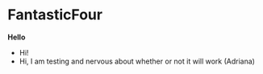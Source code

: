 # FantasticFour
__Hello__ 
- Hi!
- Hi, I am testing and nervous about whether or not it will work (Adriana)
